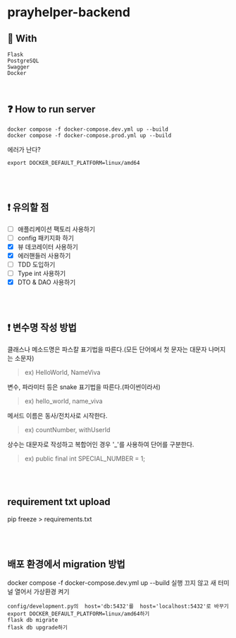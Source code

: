 # prayhelper-backend

## 🌿 With 
```
Flask
PostgreSQL
Swagger
Docker
```
<br />

## ❓ How to run server
```
docker compose -f docker-compose.dev.yml up --build
docker compose -f docker-compose.prod.yml up --build
```
에러가 난다? 
```
export DOCKER_DEFAULT_PLATFORM=linux/amd64
``` 


<br /><br />
## ❗️ 유의할 점
- [ ] 애플리케이션 팩토리 사용하기
- [ ] config 패키지화 하기
- [X] 뷰 데코레이터 사용하기 
- [X] 에러핸들러 사용하기
- [ ] TDD 도입하기
- [ ] Type int 사용하기
- [X] DTO & DAO 사용하기

<br /><br />
## ❗️ 변수명 작성 방법
클래스나 메소드명은 파스칼 표기법을 따른다.(모든 단어에서 첫 문자는 대문자 나머지는 소문자)
> ex) HelloWorld, NameViva

변수, 파라미터 등은 snake 표기법을 따른다.(파이썬이라서)
> ex) hello_world, name_viva

메서드 이름은 동사/전치사로 시작한다.
> ex) countNumber, withUserId

상수는 대문자로 작성하고 복합어인 경우 '_'를 사용하여 단어를 구분한다.
> ex) public final int SPECIAL_NUMBER = 1;

<br /><br />
## requirement txt upload
pip freeze > requirements.txt

<br /><br />

## 배포 환경에서 migration 방법
docker compose -f docker-compose.dev.yml up --build 실행 
끄지 않고 새 터미널 열어서 가상환경 켜기 
```
config/development.py의  host='db:5432'를  host='localhost:5432'로 바꾸기
export DOCKER_DEFAULT_PLATFORM=linux/amd64하기 
flask db migrate
flask db upgrade하기 
```
